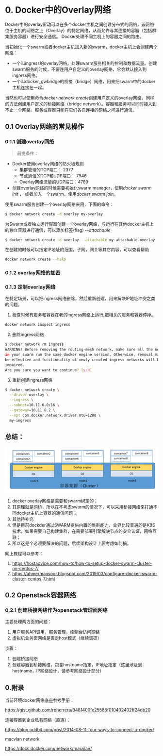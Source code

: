 # 0. Docker中的Overlay网络

Docker中的overlay驱动可以在多个docker主机之间创建分布式的网络，该网络位于主机的网络之上（Overlay）的特定网络，从而允许与其连接的容器（包括群集服务容器）进行安全通信。 Docker处理不同主机上的容器之间的路由。

当初始化一个swarm或者docker主机加入新的swarm，docker主机上会创建两个网络：

- 一个叫ingress的overlay网络，处理swarm服务相关的控制和数据流量。创建swarm服务的时候，不要连用户自定义的overlay网络，它会默认接入到ingress网络。
- 一个叫docker_gwbridge的桥接（bridge）网络，用来把swarm中的docker主机连接在一起。

当然也可以使用命令*docker network create*创建用户定义的overlay网络，同样的方法创建用户定义的桥接网络（bridge network）。容器和服务可以同时接入到不止一个网络。服务或容器只能在它们各自连接的网络之间进行通信。

## 0.1 Overlay网络的常见操作

### 0.1.1 创建overlay网络

>前提条件：<br>
- Docker使用overlay网络的防火墙规则
  - 集群管理的TCP端口： 2377
  - 节点通信的TCP和UDP端口： 7946
  - Overlay网络流量的UDP端口：4789
- 创建overlay网络的时候需要初始化swarm manager，使用*docker swarm init*  ， 或者加入一个swarm，使用*docker swarm join*。

使用swarm服务创建一个overlay网络来用，下面的命令：
```bash
$ docker network create -d overlay my-overlay
```

为Swarm或者独立运行容器创建一个overlay网络，与运行在其他docker主机上的独立容器进行通信，可以添加标签(flag) *--attachable*
```bash
$ docker network create -d overlay --attachable my-attachable-overlay
```
在创建的时候可以指定IP地址的范围，子网，网关等其它内容，可以查看帮助
```bash
docker network create --help
```

### 0.1.2 overlay网络的加密

### 0.1.3 定制overlay网络

在特定场景，可以把ingress网络删除，然后重新创建，用来解决IP地址冲突之类的问题。

1. 检查时候有服务和容器在老的ingress网络上运行,把相关的服务和容器停掉。
```bash
docker network inspect ingress
```

2. 删除ingress网络
```bash
$ docker network rm ingress
WARNING! Before removing the routing-mesh network, make sure all the nodes
in your swarm run the same docker engine version. Otherwise, removal may not
be effective and functionality of newly created ingress networks will be
impaired.
Are you sure you want to continue? [y/N]
```
3. 重新创建ingress网络
```bash
$ docker network create \
  --driver overlay \
  --ingress \
  --subnet=10.11.0.0/16 \
  --gateway=10.11.0.2 \
  --opt com.docker.network.driver.mtu=1200 \
  my-ingress
```

## 总结：
![三节点集群](images/docker-cluster-001.PNG)
1. docker overlay网络是需要和swarm绑定的；
2. 其原理就是网桥，所以在不考虑swarm的情况下，可以采用桥接网络来打通不同docker主机上容器的通信问题；
3. 其他待补充
4. 但是目前dockder通过SWARM提供内置的集群能力，业界比较普遍的是K8S技术，如果需要自己构建集群，在需要部署引擎解决节点的安全认证，网络互联；
5. 所以这是个必须要解决的问题，后续架构设计上要考虑如何搞。

网上教程可以参考：
1. https://hostadvice.com/how-to/how-to-setup-docker-swarm-cluster-on-centos-7/
2. https://ahmermansoor.blogspot.com/2019/03/configure-docker-swarm-cluster-centos-7.html

## 0.2 Openstack容器网络

### 0.2.1 创建桥接网络作为openstack管理面网络
主要处理两方面的问题：
1. 用户服务API调用，服务管理，控制台访问网络
2. 虚拟机业务面网络是否走host模式（继续调研）

步骤：
1. 创建桥接网络
2. 创建容器到桥接网络，包含hostname指定，IP地址指定（这里涉及到hostname，IP网络设计，请参考网络设计部分）

## 0.附录
当前环境docker网络底座参考手册：

https://gist.github.com/rpherrera/9481400fe25586f010402402ff24db20

 连接容器到企业私有网络（直连）：
 
 https://blog.oddbit.com/post/2014-08-11-four-ways-to-connect-a-docker/
 
macvlan network

https://docs.docker.com/network/macvlan/

